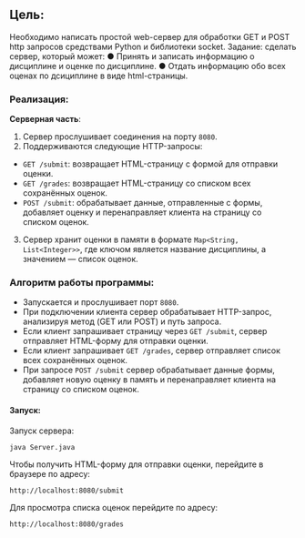 ## Цель:
Необходимо написать простой web-сервер для обработки GET и POST http запросов средствами Python и библиотеки socket.
Задание: сделать сервер, который может:
● Принять и записать информацию о дисциплине и оценке по дисциплине.
● Отдать информацию обо всех оценах по дсициплине в виде html-страницы.

### Реализация:
**Серверная часть**:
1. Сервер прослушивает соединения на порту `8080`.
2. Поддерживаются следующие HTTP-запросы:
 - `GET /submit`: возвращает HTML-страницу с формой для отправки оценки.
 - `GET /grades`: возвращает HTML-страницу со списком всех сохранённых оценок.
 - `POST /submit`: обрабатывает данные, отправленные с формы, добавляет оценку и перенаправляет клиента на страницу со списком оценок.
3. Сервер хранит оценки в памяти в формате `Map<String, List<Integer>>`, где ключом является название дисциплины, а значением — список оценок.

### Алгоритм работы программы:
 - Запускается и прослушивает порт `8080`.
 - При подключении клиента сервер обрабатывает HTTP-запрос, анализируя метод (GET или POST) и путь запроса.
 - Если клиент запрашивает страницу через `GET /submit`, сервер отправляет HTML-форму для отправки оценки.
 - Если клиент запрашивает `GET /grades`, сервер отправляет список всех сохранённых оценок.
 - При запросе `POST /submit` сервер обрабатывает данные формы, добавляет новую оценку в память и перенаправляет клиента на страницу со списком оценок.

#### Запуск:
Запуск сервера:
  ```bash
  java Server.java
  ```
Чтобы получить HTML-форму для отправки оценки, перейдите в браузере по адресу:
  ```
  http://localhost:8080/submit
  ```
Для просмотра списка оценок перейдите по адресу:
  ```
  http://localhost:8080/grades
  ```
